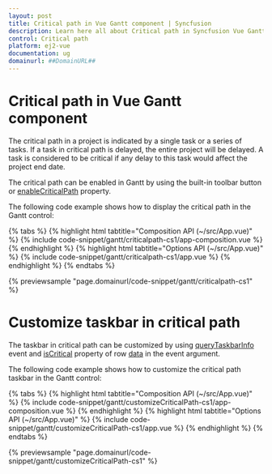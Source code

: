 ```yaml
---
layout: post
title: Critical path in Vue Gantt component | Syncfusion
description: Learn here all about Critical path in Syncfusion Vue Gantt component of Syncfusion Essential JS 2 and more.
control: Critical path 
platform: ej2-vue
documentation: ug
domainurl: ##DomainURL##
---
```


# Critical path in Vue Gantt component

The critical path in a project is indicated by a single task or a series of tasks. If a task in critical path is delayed, the entire project will be delayed. A task is considered to be critical if any delay to this task would affect the project end date.

The critical path can be enabled in Gantt by using the built-in toolbar button or [enableCriticalPath](https://ej2.syncfusion.com/vue/documentation/api/gantt/#enablecriticalpath) property.

The following code example shows how to display the critical path in the Gantt control:

{% tabs %}
{% highlight html tabtitle="Composition API (~/src/App.vue)" %}
{% include code-snippet/gantt/criticalpath-cs1/app-composition.vue %}
{% endhighlight %}
{% highlight html tabtitle="Options API (~/src/App.vue)" %}
{% include code-snippet/gantt/criticalpath-cs1/app.vue %}
{% endhighlight %}
{% endtabs %}
        
{% previewsample "page.domainurl/code-snippet/gantt/criticalpath-cs1" %}

# Customize taskbar in critical path

The taskbar in critical path can be customized by using [queryTaskbarInfo](https://ej2.syncfusion.com/vue/documentation/api/gantt/#querytaskbarinfo) event and [isCritical](https://ej2.syncfusion.com/vue/documentation/api/gantt/iGanttData/#iscritical) property of row [data](https://ej2.syncfusion.com/vue/documentation/api/gantt/iQueryTaskbarInfoEventArgs/#data) in the event argument.

The following code example shows how to customize the critical path taskbar in the Gantt control:

{% tabs %}
{% highlight html tabtitle="Composition API (~/src/App.vue)" %}
{% include code-snippet/gantt/customizeCriticalPath-cs1/app-composition.vue %}
{% endhighlight %}
{% highlight html tabtitle="Options API (~/src/App.vue)" %}
{% include code-snippet/gantt/customizeCriticalPath-cs1/app.vue %}
{% endhighlight %}
{% endtabs %}
        
{% previewsample "page.domainurl/code-snippet/gantt/customizeCriticalPath-cs1" %}